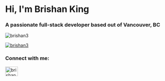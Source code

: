 <h1>Hi, I'm Brishan King</h1>
<h3>A passionate full-stack developer based out of Vancouver, BC</h3>

<p> <img src="https://komarev.com/ghpvc/?username=brishan3&label=Profile%20views&color=0e75b6&style=flat" alt="brishan3" /> </p>

<p>
 <a href="https://github.com/ryo-ma/github-profile-trophy" target="blank">
  <img src="https://github-profile-trophy.vercel.app/?username=brishan3&theme=onedark&title=Commits,Experience,Repositories,Followers&row=4" alt="brishan3""/>
 </a>
</p>
<h3>Connect with me:</h3>
<p>
 <a href="https://linkedin.com/in/brishan-king" target="blank">
  <img src="https://raw.githubusercontent.com/rahuldkjain/github-profile-readme-generator/master/src/images/icons/Social/linked-in-alt.svg" alt="brishan-king" height="30" width="40" />
 </a>
</p>

<!-- <p><img align="left" src="https://github-readme-stats.vercel.app/api/top-langs?username=brishan3&show_icons=true&locale=en&layout=compact" alt="brishan3" /></p>
 -->
<!-- <p>&nbsp;<img align="center" src="https://github-readme-stats.vercel.app/api?username=brishan3&show_icons=true&locale=en&hide=issues,contribs" alt="brishan3" /></p>

<p><img align="center" src="https://github-readme-streak-stats.herokuapp.com/?user=brishan3&" alt="brishan3" /></p>
 -->
